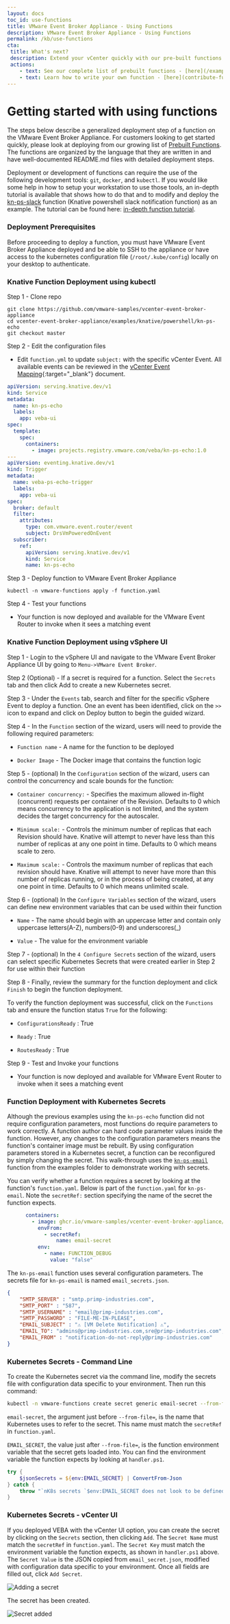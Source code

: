 ```yaml
---
layout: docs
toc_id: use-functions
title: VMware Event Broker Appliance - Using Functions
description: VMware Event Broker Appliance - Using Functions
permalink: /kb/use-functions
cta:
 title: What's next?
 description: Extend your vCenter quickly with our pre-built functions
 actions:
    - text: See our complete list of prebuilt functions - [here](/examples)
    - text: Learn how to write your own function - [here](contribute-functions).
---
```

# Getting started with using functions

The steps below describe a generalized deployment step of a function on the VMware Event Broker Appliance. For customers looking to get started quickly, please look at deploying from our growing list of [Prebuilt Functions](/examples). The functions are organized by the language that they are written in and have well-documented README.md files with detailed deployment steps.

Deployment or development of functions can require the use of the following development tools: `git`, `docker`, and `kubectl`.  If you would like some help in how to setup your workstation to use those tools, an in-depth tutorial is available that shows how to do that and to modify and deploy the [kn-ps-slack](https://github.com/vmware-samples/vcenter-event-broker-appliance/tree/master/examples/knative/powershell/kn-ps-slack) function (Knative powershell slack notification function) as an example.  The tutorial can be found here: [in-depth function tutorial](function-tutorial-intro).

### Deployment Prerequisites

Before proceeding to deploy a function, you must have VMware Event Broker Appliance deployed and be able to SSH to the appliance or have access to the kubernetes configuration file (`/root/.kube/config`) locally on your desktop to authenticate.
### Knative Function Deployment using kubectl
Step 1 - Clone repo

```
git clone https://github.com/vmware-samples/vcenter-event-broker-appliance
cd vcenter-event-broker-appliance/examples/knative/powershell/kn-ps-echo
git checkout master
```

Step 2 - Edit the configuration files

* Edit `function.yml` to update `subject:` with the specific vCenter Event. All available events can be reviewed in the [vCenter Event Mapping](https://github.com/lamw/vcenter-event-mapping){:target="_blank"} document.

```yaml
apiVersion: serving.knative.dev/v1
kind: Service
metadata:
  name: kn-ps-echo
  labels:
    app: veba-ui
spec:
  template:
    spec:
      containers:
        - image: projects.registry.vmware.com/veba/kn-ps-echo:1.0
---
apiVersion: eventing.knative.dev/v1
kind: Trigger
metadata:
  name: veba-ps-echo-trigger
  labels:
    app: veba-ui
spec:
  broker: default
  filter:
    attributes:
      type: com.vmware.event.router/event
      subject: DrsVmPoweredOnEvent
  subscriber:
    ref:
      apiVersion: serving.knative.dev/v1
      kind: Service
      name: kn-ps-echo
```

Step 3 - Deploy function to VMware Event Broker Appliance

```
kubectl -n vmware-functions apply -f function.yaml
```

Step 4 - Test your functions

* Your function is now deployed and available for the VMware Event Router to invoke when it sees a matching event

### Knative Function Deployment using vSphere UI

Step 1 - Login to the vSphere UI and navigate to the VMware Event Broker Appliance UI by going to `Menu->VMware Event Broker`.

Step 2 (Optional) - If a secret is required for a function. Select the `Secrets` tab and then click Add to create a new Kubernetes secret.

Step 3 - Under the `Events` tab, search and filter for the specific vSphere Event to deploy a function. One an event has been identified, click on the `>>` icon to expand and click on Deploy button to begin the guided wizard.

Step 4 - In the `Function` section of the wizard, users will need to provide the following required parameters:

* `Function name` - A name for the function to be deployed

* `Docker Image` - The Docker image that contains the function logic

Step 5 - (optional) In the `Configuration` section of the wizard, users can control the concurrency and scale bounds for the function:

* `Container concurrency:` - Specifies the maximum allowed in-flight (concurrent) requests per container of the Revision. Defaults to 0 which means concurrency to the application is not limited, and the system decides the target concurrency for the autoscaler.

* `Minimum scale:` - Controls the minimum number of replicas that each Revision should have. Knative will attempt to never have less than this number of replicas at any one point in time. Defaults to 0 which means scale to zero.

* `Maximum scale:` - Controls the maximum number of replicas that each revision should have. Knative will attempt to never have more than this number of replicas running, or in the process of being created, at any one point in time. Defaults to 0 which means unlimited scale.

Step 6 - (optional) In the `Configure Variables` section of the wizard, users can define new environment variables that can be used within their function

* `Name` - The name should begin with an uppercase letter and contain only uppercase letters(A-Z), numbers(0-9) and underscores(_)

* `Value` - The value for the environment variable

Step 7 - (optional) In the `4 Configure Secrets` section of the wizard, users can select specific Kubernetes Secrets that were created earlier in Step 2 for use within their function

Step 8 - Finally, review the summary for the function deployment and click `Finish` to begin the function deployment.

To verify the function deployment was successful, click on the `Functions` tab and ensure the function status `True` for the following:

* `ConfigurationsReady` : True

* `Ready` : True

* `RoutesReady` : True

Step 9 - Test and Invoke your functions

* Your function is now deployed and available for VMware Event Router to invoke when it sees a matching event

### Function Deployment with Kubernetes Secrets

Although the previous examples using the `kn-ps-echo` function did not require configuration parameters, most functions do require parameters to work correctly. A function author can hard code parameter values inside the function. However, any changes to the configuration parameters means the function's container image must be rebuilt. By using configuration parameters stored in a Kubernetes secret, a function can be reconfigured by simply changing the secret. This walk-through uses the [`kn-ps-email`](/examples) function from the examples folder to demonstrate working with secrets.

You can verify whether a function requires a secret by looking at the function's `function.yaml`. Below is part of the `function.yaml` for `kn-ps-email`. Note the `secretRef:` section specifying the name of the secret the function expects.
```yaml
      containers:
        - image: ghcr.io/vmware-samples/vcenter-event-broker-appliance/kn-ps-email:1.4
          envFrom:
            - secretRef:
                name: email-secret
          env:
            - name: FUNCTION_DEBUG
              value: "false"
```

The `kn-ps-email` function uses several configuration parameters. The secrets file for `kn-ps-email` is named `email_secrets.json`. 

```json
{
    "SMTP_SERVER" : "smtp.primp-industries.com",
    "SMTP_PORT" : "587",
    "SMTP_USERNAME" : "email@primp-industries.com",
    "SMTP_PASSWORD" : "FILE-ME-IN-PLEASE",
    "EMAIL_SUBJECT" : "⚠️ [VM Delete Notification] ⚠️",
    "EMAIL_TO": "admins@primp-industries.com,sre@primp-industries.com",
    "EMAIL_FROM" : "notification-do-not-reply@primp-industries.com"
}
```
### Kubernetes Secrets - Command Line

To create the Kubernetes secret via the command line, modify the secrets file with configuration data specific to your environment. Then run this command:
```bash
kubectl -n vmware-functions create secret generic email-secret --from-file=EMAIL_SECRET=email_secret.json
```

`email-secret`, the argument just before `--from-file=`, is the name that Kubernetes uses to refer to the secret. This name must match the `secretRef` in `function.yaml`. 

`EMAIL_SECRET`, the value just after `--from-file=`, is the function environment variable that the secret gets loaded into. You can find the environment variable the function expects by looking at `handler.ps1`. 

```powershell
try {
    $jsonSecrets = ${env:EMAIL_SECRET} | ConvertFrom-Json
} catch {
    throw "`nK8s secrets `$env:EMAIL_SECRET does not look to be defined"
}
```

### Kubernetes Secrets - vCenter UI
If you deployed VEBA with the vCenter UI option, you can create the secret by clicking on the `Secrets` section, then clicking `Add`. The `Secret Name` must match the `secretRef` in `function.yaml`. The `Secret Key` must match the environment variable the function expects, as shown in `handler.ps1` above. The `Secret Value` is the JSON copied from `email_secret.json`, modified with configuration data specific to your environment. Once all fields are filled out, click `Add Secret`.

![Adding a secret](img/veba-secret-ui-1.png)

The secret has been created.

![Secret added](img/veba-secret-ui-2.png)
